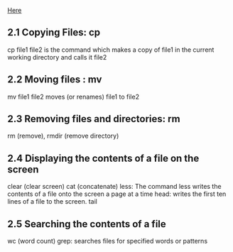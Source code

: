 [Here](http://www.ee.surrey.ac.uk/Teaching/Unix/unix2.html)

## 2.1 Copying Files: cp
cp file1 file2 is the command which makes a copy of file1 in the current working directory and calls it file2

## 2.2 Moving files : mv
mv file1 file2 moves (or renames) file1 to file2

## 2.3 Removing files and directories: rm
rm (remove), rmdir (remove directory)

## 2.4 Displaying the contents of a file on the screen
clear (clear screen)
cat (concatenate)
less: The command less writes the contents of a file onto the screen a page at a time
head: writes the first ten lines of a file to the screen.
tail

## 2.5 Searching the contents of a file
wc (word count)
grep: searches files for specified words or patterns





